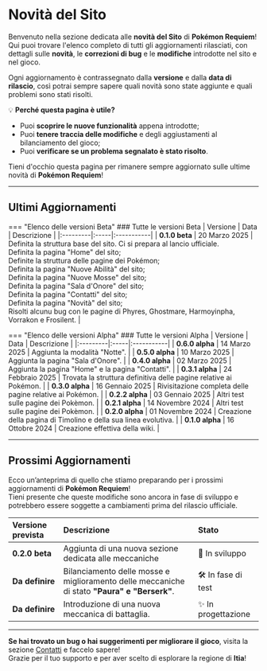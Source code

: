 # Novità del Sito

Benvenuto nella sezione dedicata alle **novità del Sito** di **Pokémon Requiem**! <br />
Qui puoi trovare l'elenco completo di tutti gli aggiornamenti rilasciati, con dettagli sulle **novità**, le **correzioni di bug** e le **modifiche** introdotte nel sito e nel gioco. <br />

Ogni aggiornamento è contrassegnato dalla **versione** e dalla **data di rilascio**, così potrai sempre sapere quali novità sono state aggiunte e quali problemi sono stati risolti. <br />

💡 **Perché questa pagina è utile?**  
- Puoi **scoprire le nuove funzionalità** appena introdotte; <br />
- Puoi **tenere traccia delle modifiche** e degli aggiustamenti al bilanciamento del gioco; <br />
- Puoi **verificare se un problema segnalato è stato risolto**. <br />

Tieni d'occhio questa pagina per rimanere sempre aggiornato sulle ultime novità di **Pokémon Requiem**! <br />

---

## **Ultimi Aggiornamenti**
=== "Elenco delle versioni Beta"
    ### Tutte le versioni Beta
    | Versione | Data | Descrizione |
    |:---------|:-----|:-----------|
    | **0.1.0 beta** | 20 Marzo 2025 | Definita la struttura base del sito. Ci si prepara al lancio ufficiale. <br /> Definita la pagina "Home" del sito; <br /> Definite la struttura delle pagine dei Pokémon; <br /> Definita la pagina "Nuove Abilità" del sito; <br /> Definita la pagina "Nuove Mosse" del sito; <br /> Definita la pagina "Sala d'Onore" del sito; <br /> Definita la pagina "Contatti" del sito; <br /> Definita la pagina "Novità" del sito; <br /> Risolti alcunu bug con le pagine di Phyres, Ghostmare, Harmoyinpha, Vorrakon e Frosilent. |

=== "Elenco delle versioni Alpha"
    ### Tutte le versioni Alpha
    | Versione | Data | Descrizione |
    |:---------|:-----|:-----------|
    | **0.6.0 alpha** | 14 Marzo 2025 | Aggiunta la modalità "Notte". |
    | **0.5.0 alpha** | 10 Marzo 2025 | Aggiunta la pagina "Sala d'Onore". |
    | **0.4.0 alpha** | 02 Marzo 2025 | Aggiunta la pagina "Home" e la pagina "Contatti". |
    | **0.3.1 alpha** | 24 Febbraio 2025 | Trovata la struttura definitiva delle pagine relative ai Pokémon. |
    | **0.3.0 alpha** | 16 Gennaio 2025 | Rivisitazione completa delle pagine relative ai Pokémon. |
    | **0.2.2 alpha** | 03 Gennaio 2025 | Altri test sulle pagine dei Pokèmon. |
    | **0.2.1 alpha** | 14 Novembre 2024 | Altri test sulle pagine dei Pokèmon. |
    | **0.2.0 alpha** | 01 Novembre 2024 | Creazione della pagina di Timolino e della sua linea evolutiva. |
    | **0.1.0 alpha** | 16 Ottobre 2024 | Creazione effettiva della wiki. |

---

## **Prossimi Aggiornamenti**
Ecco un’anteprima di quello che stiamo preparando per i prossimi aggiornamenti di **Pokémon Requiem**! <br />
Tieni presente che queste modifiche sono ancora in fase di sviluppo e potrebbero essere soggette a cambiamenti prima del rilascio ufficiale. <br />

| Versione prevista | Descrizione | Stato |
|:------------------|:------------|:-------|
| **0.2.0 beta** | Aggiunta di una nuova sezione dedicata alle meccaniche | 🔄 In sviluppo |
| **Da definire** | Bilanciamento delle mosse e miglioramento delle meccaniche di stato **"Paura" e "Berserk"**. | 🛠️ In fase di test |
| **Da definire** | Introduzione di una nuova meccanica di battaglia. | ✨ In progettazione |

---

**Se hai trovato un bug o hai suggerimenti per migliorare il gioco**, visita la sezione [Contatti](https://avventureaditia.github.io/itia-wiki/contatti/) e faccelo sapere! <br />
Grazie per il tuo supporto e per aver scelto di esplorare la regione di **Itia**! <br />